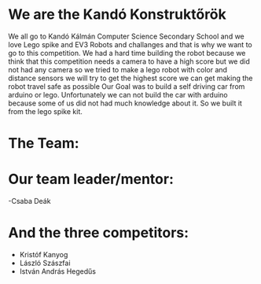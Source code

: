 # We are the Kandó Konstruktőrök
We all go to Kandó Kálmán Computer Science Secondary School and we love Lego spike and EV3 Robots and challanges and that is why we want to go to this competition.
We had a hard time building the robot because we think that this competition needs a camera to have a high score but we did not had any camera so we tried to make a lego robot with color and distance sensors we will try to get the highest score we can get making the robot travel safe as possible
Our Goal was to build a self driving car from arduino or lego. Unfortunately we can not build the car with arduino because some of us did not had much knowledge about it. So we built it from the lego spike kit.

# The Team:

# Our team leader/mentor:
-Csaba Deák

# And the three competitors:
- Kristóf Kanyog 
- László Szászfai
- István András Hegedűs 
